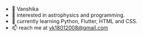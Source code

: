 - 👋 Vanshika
- 👀 interested in astrophysics and programming.
- 🌱 currently learning Python, Flutter, HTML and CSS.
- 📫 reach me at vk18012008@gmail.com

<!---
Vk2008/Vk2008 is a ✨ special ✨ repository because its `README.md` (this file) appears on your GitHub profile.
You can click the Preview link to take a look at your changes.
--->
